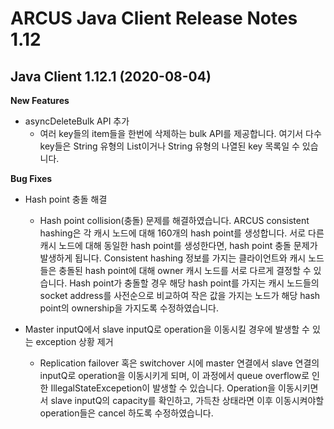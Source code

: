  # ARCUS Java Client Release Notes 1.12
 
 ## Java Client 1.12.1 (2020-08-04)

**New Features**

- asyncDeleteBulk API 추가
  - 여러 key들의 item들을 한번에 삭제하는 bulk API를 제공합니다. 여기서 다수 key들은 String 유형의 List이거나 String 유형의 나열된 key 목록일 수 있습니다.

**Bug Fixes**

- Hash point 충돌 해결
  - Hash point collision(충돌) 문제를 해결하였습니다. ARCUS consistent hashing은 각 캐시 노드에 대해 160개의 hash point를 생성합니다. 서로 다른 캐시 노드에 대해 동일한 hash point를 생성한다면, hash point 충돌 문제가 발생하게 됩니다. Consistent hashing 정보를 가지는 클라이언트와 캐시 노드들은 충돌된 hash point에 대해 owner 캐시 노드를 서로 다르게 결정할 수 있습니다. Hash point가 충돌할 경우 해당 hash point를 가지는 캐시 노드들의 socket address를 사전순으로 비교하여 작은 값을 가지는 노드가 해당 hash point의 ownership을 가지도록 수정하였습니다.
  
- Master inputQ에서 slave inputQ로 operation을 이동시킬 경우에 발생할 수 있는 exception 상황 제거
  - Replication failover 혹은 switchover 시에 master 연결에서 slave 연결의 inputQ로 operation을 이동시키게 되며, 이 과정에서 queue overflow로 인한 IllegalStateExcepetion이 발생할 수 있습니다. Operation을 이동시키면서 slave inputQ의 capacity를 확인하고, 가득찬 상태라면 이후 이동시켜야할 operation들은 cancel 하도록 수정하였습니다.
